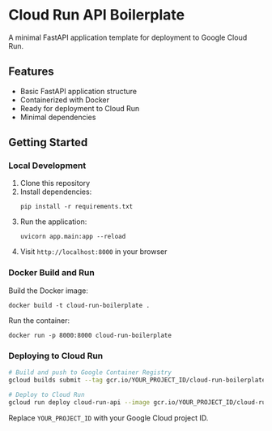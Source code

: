 # Cloud Run API Boilerplate

A minimal FastAPI application template for deployment to Google Cloud Run.

## Features

- Basic FastAPI application structure
- Containerized with Docker
- Ready for deployment to Cloud Run
- Minimal dependencies

## Getting Started

### Local Development

1. Clone this repository
2. Install dependencies:
   ```
   pip install -r requirements.txt
   ```
3. Run the application:
   ```
   uvicorn app.main:app --reload
   ```
4. Visit `http://localhost:8000` in your browser

### Docker Build and Run

Build the Docker image:
```
docker build -t cloud-run-boilerplate .
```

Run the container:
```
docker run -p 8000:8000 cloud-run-boilerplate
```

### Deploying to Cloud Run

```bash
# Build and push to Google Container Registry
gcloud builds submit --tag gcr.io/YOUR_PROJECT_ID/cloud-run-boilerplate

# Deploy to Cloud Run
gcloud run deploy cloud-run-api --image gcr.io/YOUR_PROJECT_ID/cloud-run-boilerplate --platform managed
```

Replace `YOUR_PROJECT_ID` with your Google Cloud project ID.